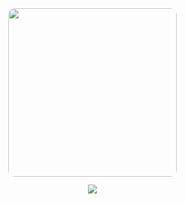 <div align="center">
  <img src="https://github.com/user-attachments/assets/ee43bcea-5730-4051-ad60-f2187ad1507d" 
       width="300" 
       style="border-radius: 12px; overflow: hidden; border: none;">
  
  ![](https://komarev.com/ghpvc/?username=moskkovsky&color=0ABAB5&label=views&reviated=true&style=plastic&font=bold)
</div>
